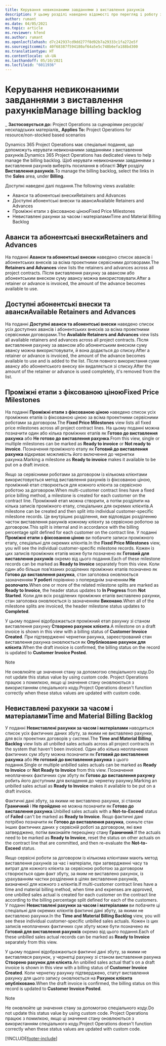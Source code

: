 ```yaml
---
title: Керування невиконаними завданнями з виставлення рахунків
description: У цьому розділі наведено відомості про перегляд і роботу з невиконаними завданнями з виставлення рахунків у Project Operations.
author: rumant
ms.date: 04/05/2021
ms.topic: article
ms.reviewer: kfend
ms.author: rumant
ms.openlocfilehash: d7c242937cd9dd277f8d92b7a29333c1fa272e5f
ms.sourcegitcommit: 40f68387f594180af64a5e5c748b6efa188bd300
ms.translationtype: HT
ms.contentlocale: uk-UA
ms.lasthandoff: 05/10/2021
ms.locfileid: "6011936"
---
```

# <a name="manage-billing-backlog"></a><span data-ttu-id="e4185-103">Керування невиконаними завданнями з виставлення рахунків</span><span class="sxs-lookup"><span data-stu-id="e4185-103">Manage billing backlog</span></span>

<span data-ttu-id="e4185-104">_ **Застосовується до:** Project Operations за сценаріями ресурсів/нескладських матеріалів</span><span class="sxs-lookup"><span data-stu-id="e4185-104">_ **Applies To:** Project Operations for resource/non-stocked based scenarios</span></span>

<span data-ttu-id="e4185-105">Dynamics 365 Project Operations має спеціальні подання, що допоможуть керувати невиконаними завданнями з виставлення рахунків.</span><span class="sxs-lookup"><span data-stu-id="e4185-105">Dynamics 365 Project Operations has dedicated views to help manage the billing backlog.</span></span> <span data-ttu-id="e4185-106">Щоб керувати невиконаними завданнями з виставлення рахунків виберіть посилання в області **Збут** розділу **Виставлення рахунків**.</span><span class="sxs-lookup"><span data-stu-id="e4185-106">To manage the billing backlog, select the links in the **Sales** area, under **Billing**.</span></span> 

<span data-ttu-id="e4185-107">Доступні наведені далі подання.</span><span class="sxs-lookup"><span data-stu-id="e4185-107">The following views available:</span></span>

- <span data-ttu-id="e4185-108">Аванси та абонентські внески</span><span class="sxs-lookup"><span data-stu-id="e4185-108">Retainers and Advances</span></span>
- <span data-ttu-id="e4185-109">Доступні абонентські внески та аванси</span><span class="sxs-lookup"><span data-stu-id="e4185-109">Available Retainers and Advances</span></span>
- <span data-ttu-id="e4185-110">Проміжні етапи з фіксованою ціною</span><span class="sxs-lookup"><span data-stu-id="e4185-110">Fixed Price Milestones</span></span>
- <span data-ttu-id="e4185-111">Невиставлені рахунки за часом і матеріалами</span><span class="sxs-lookup"><span data-stu-id="e4185-111">Time and Material Billing Backlog</span></span>

## <a name="retainers-and-advances"></a><span data-ttu-id="e4185-112">Аванси та абонентські внески</span><span class="sxs-lookup"><span data-stu-id="e4185-112">Retainers and Advances</span></span>

<span data-ttu-id="e4185-113">На поданні **Аванси та абонентські внески** наведено список авансів і абонентських внесків за всіма проектними сервісними договорами.</span><span class="sxs-lookup"><span data-stu-id="e4185-113">The **Retainers and Advances** view lists the retainers and advances across all project contracts.</span></span> <span data-ttu-id="e4185-114">Після виставлення рахунку за авансом або абонентським внеском суму авансу можна використовувати.</span><span class="sxs-lookup"><span data-stu-id="e4185-114">After a retainer or advance is invoiced, the amount of the advance becomes available to use.</span></span>

## <a name="available-retainers-and-advances"></a><span data-ttu-id="e4185-115">Доступні абонентські внески та аванси</span><span class="sxs-lookup"><span data-stu-id="e4185-115">Available Retainers and Advances</span></span>

<span data-ttu-id="e4185-116">На поданні **Доступні аванси та абонентські внески** наведено список усіх доступних авансів і абонентських внесків за всіма проектними сервісними договорами.</span><span class="sxs-lookup"><span data-stu-id="e4185-116">The **Available Retainers and Advances** view lists all available retainers and advances across all project contracts.</span></span> <span data-ttu-id="e4185-117">Після виставлення рахунку за авансом або абонентським внеском суму авансу можна використовувати, й вона додається до списку.</span><span class="sxs-lookup"><span data-stu-id="e4185-117">After a retainer or advance is invoiced, the amount of the advance becomes available to use and is added to the list.</span></span> <span data-ttu-id="e4185-118">Після повного використання суми авансу або абонентського внеску він видаляється зі списку.</span><span class="sxs-lookup"><span data-stu-id="e4185-118">After the amount of the retainer or advance is used completely, it's removed from the list.</span></span>

## <a name="fixed-price-milestones"></a><span data-ttu-id="e4185-119">Проміжні етапи з фіксованою ціною</span><span class="sxs-lookup"><span data-stu-id="e4185-119">Fixed Price Milestones</span></span>

<span data-ttu-id="e4185-120">На поданні **Проміжні етапи з фіксованою ціною** наведено список усіх проміжних етапів із фіксованою ціною за всіма проектними сервісними роботами за договором.</span><span class="sxs-lookup"><span data-stu-id="e4185-120">The **Fixed Price Milestones** view lists all fixed price milestones across all project contract lines.</span></span> <span data-ttu-id="e4185-121">На цьому поданні можна позначити один або кілька проміжних етапів як **Готово до виставлення рахунка** або **Не готово до виставлення рахунка**.</span><span class="sxs-lookup"><span data-stu-id="e4185-121">From this view, single or multiple milestones can be marked as **Ready to invoice** or **Not ready to invoice**.</span></span> <span data-ttu-id="e4185-122">Позначення проміжного етапу як **Готовий до виставлення рахунка** відкриває можливість його включення до чернетки рахунка.</span><span class="sxs-lookup"><span data-stu-id="e4185-122">Marking a milestone as **Ready to invoice** makes it available to be put on a draft invoice.</span></span>

<span data-ttu-id="e4185-123">Якщо за сервісними роботами за договором із кількома клієнтами використовується метод виставлення рахунків із фіксованою ціною, проміжний етап створюється для кожного клієнта за сервісною роботою за договором.</span><span class="sxs-lookup"><span data-stu-id="e4185-123">When multi-customer contract lines have a fixed price billing method, a milestone is created for each customer on the contract line.</span></span> <span data-ttu-id="e4185-124">Проміжний етап можна створити, а потім розділити на кілька записів проміжного етапу, спеціальних для окремих клієнтів.</span><span class="sxs-lookup"><span data-stu-id="e4185-124">A milestone can be created and then split into individual customer-specific milestone records.</span></span> <span data-ttu-id="e4185-125">Це внутрішнє розділення, яке відповідає розділенню часток виставлення рахунків кожному клієнту за сервісною роботою за договором.</span><span class="sxs-lookup"><span data-stu-id="e4185-125">This split is internal and in accordance with the billing percentage split defined for each customer on the contract line.</span></span> <span data-ttu-id="e4185-126">У поданні **Проміжні етапи з фіксованою ціною** ви побачите записи проміжного етапу, спеціальні для окремих клієнтів.</span><span class="sxs-lookup"><span data-stu-id="e4185-126">In the **Fixed Price Milestones** view, you will see the individual customer-specific milestone records.</span></span> <span data-ttu-id="e4185-127">Кожен із цих записів проміжних етапів може бути позначено як **Готовий для виставлення рахунків** окремо від цього подання.</span><span class="sxs-lookup"><span data-stu-id="e4185-127">Each of these milestone records can be marked as **Ready to Invoice** separately from this view.</span></span> <span data-ttu-id="e4185-128">Коли один або більше пов’язаних розділених проміжних етапів позначено як **Готово до виставлення рахунка**, стан заголовка оновлюється зазначенням **У роботі** порівняно з попереднім значенням **Не розпочато**.</span><span class="sxs-lookup"><span data-stu-id="e4185-128">When one or more of the related milestone splits are marked as **Ready to Invoice**, the header status updates to **In Progress** from **Not Started**.</span></span> <span data-ttu-id="e4185-129">Коли для всіх розділених проміжних етапів виставлено рахунки, стан заголовка оновлюється із зазначенням **Виконано**.</span><span class="sxs-lookup"><span data-stu-id="e4185-129">When all of the milestone splits are invoiced, the header milestone status updates to **Completed**.</span></span>

<span data-ttu-id="e4185-130">У цьому поданні відображається проміжний етап рахунку зі станом виставлення рахунку **Створено рахунок клієнта**.</span><span class="sxs-lookup"><span data-stu-id="e4185-130">A milestone on a draft invoice is shown in this view with a billing status of **Customer Invoice Created**.</span></span> <span data-ttu-id="e4185-131">При підтвердженні чернетки рахунка, зареєстрований стан виставлення рахунка оновлюється як **Опубліковано рахунок для клієнта**.</span><span class="sxs-lookup"><span data-stu-id="e4185-131">When the draft invoice is confirmed, the billing status on the record is updated to **Customer Invoice Posted**.</span></span> 

> [!NOTE] 
> <span data-ttu-id="e4185-132">Не оновлюйте це значення стану за допомогою спеціального коду.</span><span class="sxs-lookup"><span data-stu-id="e4185-132">Do not update this status value by using custom code.</span></span> <span data-ttu-id="e4185-133">Project Operations працює з помилкою, якщо ці значення стану оновлюються з використанням спеціального коду.</span><span class="sxs-lookup"><span data-stu-id="e4185-133">Project Operations doesn't function correctly when these status values are updated with custom code.</span></span>

## <a name="time-and-material-billing-backlog"></a><span data-ttu-id="e4185-134">Невиставлені рахунки за часом і матеріалами</span><span class="sxs-lookup"><span data-stu-id="e4185-134">Time and Material Billing Backlog</span></span>

<span data-ttu-id="e4185-135">У поданні **Невиставлені рахунки за часом і матеріалами** наводиться список усіх фактичних даних збуту, за якими не виставлено рахунки, для всіх проектних договорів у системі.</span><span class="sxs-lookup"><span data-stu-id="e4185-135">The **Time and Material Billing Backlog** view lists all unbilled sales actuals across all project contracts in the system that haven't been invoiced.</span></span> <span data-ttu-id="e4185-136">Один або кілька неоплачених фактичних сум збуту можна позначити як **Готовий до виставлення рахунка** або **Не готовий до виставлення рахунка** з цього подання.</span><span class="sxs-lookup"><span data-stu-id="e4185-136">Single or multiple unbilled sales actuals can be marked as **Ready to Invoice** or **Not Ready to Invoice** from this view.</span></span> <span data-ttu-id="e4185-137">Позначення неоплачених фактичних сум збуту як **Готово до виставлення рахунку** робить його доступним для вкладення до чернетку рахунку.</span><span class="sxs-lookup"><span data-stu-id="e4185-137">Marking an unbilled sales actual as **Ready to Invoice** makes it available to be put on a draft invoice.</span></span>

<span data-ttu-id="e4185-138">Фактичні дані збуту, за якими не виставлено рахунки, зі станом **Граничний** і **Не пройдено** не можна позначити як **Готово до виставлення рахунка**.</span><span class="sxs-lookup"><span data-stu-id="e4185-138">Unbilled sales actuals with a **Not-to-Exceed** status of **Failed** can't be marked as **Ready to Invoice**.</span></span> <span data-ttu-id="e4185-139">Якщо фактичні дані потрібно позначити як **Готово до виставлення рахунка**, скиньте стан інших фактичних даних у сервісній роботі за договором, які вже затверджено, потім виконайте переоцінку стану **Граничний**.</span><span class="sxs-lookup"><span data-stu-id="e4185-139">If the actuals need to be marked as **Ready to Invoice**, reset the status on other actuals on the contract line that are committed, and then re-evaluate the **Not-to-Exceed** status.</span></span>

<span data-ttu-id="e4185-140">Якщо сервісні роботи за договором із кількома клієнтами мають метод виставлення рахунків за час і матеріали, при затвердженні часу та витрат для кожного клієнта за сервісною роботою за договором створюється один факт збуту, за яким не виставлено рахунок, із урахуванням частки розділення в цілях виставлення рахунків, визначеної для кожного з клієнтів.</span><span class="sxs-lookup"><span data-stu-id="e4185-140">If multi-customer contract lines have a time and material billing method, when time and expenses are approved, one unbilled sales actual is created for each customer on the contract line according to the billing percentage split defined for each of the customers.</span></span> <span data-ttu-id="e4185-141">У поданні **Невиставлені рахунки за часом і матеріалами** ви побачите ці спеціальні для окремих клієнтів фактичні дані збуту, за якими не виставлено рахунки.</span><span class="sxs-lookup"><span data-stu-id="e4185-141">In the **Time and Material Billing Backlog** view, you will see these individual customer-specific unbilled sales actuals.</span></span> <span data-ttu-id="e4185-142">Кожен із цих записів неоплачених фактичних сум збуту може бути позначено як **Готовий для виставлення рахунків** окремо від цього подання.</span><span class="sxs-lookup"><span data-stu-id="e4185-142">Each of these unbilled sales actual records can be marked as **Ready to Invoice** separately from this view.</span></span>

<span data-ttu-id="e4185-143">У цьому поданні відображаються фактичні дані збуту, за якими не виставлявся рахунок, у чернетці рахунку зі станом виставлення рахунка **Створено рахунок для клієнта**.</span><span class="sxs-lookup"><span data-stu-id="e4185-143">An unbilled sales actual that's on a draft invoice is shown in this view with a billing status of **Customer Invoice Created**.</span></span> <span data-ttu-id="e4185-144">Коли чернетку рахунку підтверджено, статут виставлення рахунку для цього запису оновлюється на **Рахунок клієнта опубліковано**.</span><span class="sxs-lookup"><span data-stu-id="e4185-144">When the draft invoice is confirmed, the billing status on this record is updated to **Customer Invoice Posted**.</span></span> 

> [!NOTE] 
> <span data-ttu-id="e4185-145">Не оновлюйте це значення стану за допомогою спеціального коду.</span><span class="sxs-lookup"><span data-stu-id="e4185-145">Do not update this status value by using custom code.</span></span> <span data-ttu-id="e4185-146">Project Operations працює з помилкою, якщо ці значення стану оновлюються з використанням спеціального коду.</span><span class="sxs-lookup"><span data-stu-id="e4185-146">Project Operations doesn't function correctly when these status values are updated with custom code.</span></span>


[!INCLUDE[footer-include](../includes/footer-banner.md)]
